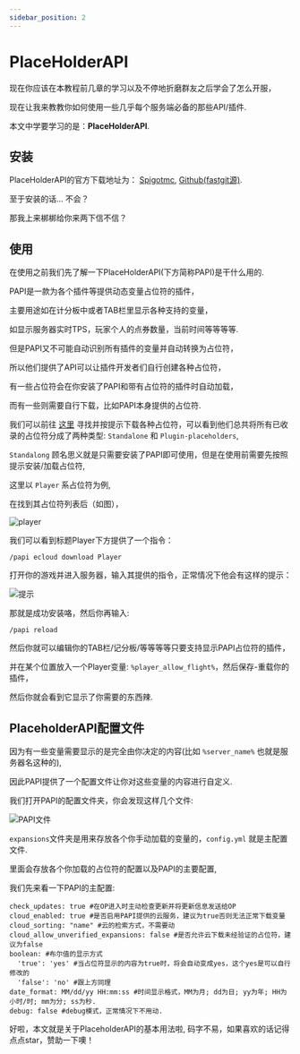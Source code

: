 ```yaml
---
sidebar_position: 2
---
```


# PlaceHolderAPI

现在你应该在本教程前几章的学习以及不停地折磨群友之后学会了怎么开服，

现在让我来教教你如何使用一些几乎每个服务端必备的那些API/插件.

本文中学要学习的是：**PlaceHolderAPI**.

## 安装

PlaceHolderAPI的官方下载地址为： [Spigotmc](https://placeholderapi.com/), [Github(fastgit源)](https://hub.fastgit.xyz/PlaceholderAPI/PlaceholderAPI/releases).

至于安装的话... 不会？

那我上来梆梆给你来两下信不信？

## 使用

在使用之前我们先了解一下PlaceHolderAPI(下方简称PAPI)是干什么用的.

PAPI是一款为各个插件等提供动态变量占位符的插件，

主要用途如在计分板中或者TAB栏里显示各种支持的变量，

如显示服务器实时TPS，玩家个人的点券数量，当前时间等等等等.

但是PAPI又不可能自动识别所有插件的变量并自动转换为占位符，

所以他们提供了API可以让插件开发者们自行创建各种占位符，

有一些占位符会在你安装了PAPI和带有占位符的插件时自动加载，

而有一些则需要自行下载，比如PAPI本身提供的占位符.

我们可以前往 [这里](https://hub.fastgit.xyz/PlaceholderAPI/PlaceholderAPI/wiki/Placeholders) 寻找并按提示下载各种占位符，可以看到他们总共将所有已收录的占位符分成了两种类型: <code>Standalone</code> 和 <code>Plugin-placeholders</code>,

<code>Standalong</code> 顾名思义就是只需要安装了PAPI即可使用，但是在使用前需要先按照提示安装/加载占位符,

这里以 <code>Player</code> 系占位符为例, 

在找到其占位符列表后（如图），

![player](https://s1.ax1x.com/2022/08/24/vcgkes.png)

我们可以看到标题Player下方提供了一个指令：

```
/papi ecloud download Player
```

打开你的游戏并进入服务器，输入其提供的指令，正常情况下他会有这样的提示：

![提示](https://s1.ax1x.com/2022/08/24/vcgHhV.png)

那就是成功安装咯，然后你再输入:

```
/papi reload
```

然后你就可以编辑你的TAB栏/记分板/等等等等只要支持显示PAPI占位符的插件，

并在某个位置放入一个Player变量: <code>%player_allow_flight%</code>，然后保存-重载你的插件，

然后你就会看到它显示了你需要的东西辣.

## PlaceholderAPI配置文件

因为有一些变量需要显示的是完全由你决定的内容(比如 <code>%server_name%</code> 也就是服务器名这种的),

因此PAPI提供了一个配置文件让你对这些变量的内容进行自定义.

我们打开PAPI的配置文件夹，你会发现这样几个文件:

![PAPI文件](https://s1.ax1x.com/2022/08/24/vcgUSO.png)

<code>expansions</code>文件夹是用来存放各个你手动加载的变量的，<code>config.yml</code> 就是主配置文件.

里面会存放各个你加载的占位符的配置以及PAPI的主要配置,

我们先来看一下PAPI的主配置:

```
check_updates: true #在OP进入时主动检查更新并将更新信息发送给OP
cloud_enabled: true #是否启用PAPI提供的云服务，建议为true否则无法正常下载变量
cloud_sorting: "name" #云的检索方式，不需要动
cloud_allow_unverified_expansions: false #是否允许云下载未经验证的占位符，建议为false
boolean: #布尔值的显示方式
  'true': 'yes' #当占位符显示的内容为true时，将会自动变成yes，这个yes是可以自行修改的
  'false': 'no' #跟上方同理
date_format: MM/dd/yy HH:mm:ss #时间显示格式，MM为月; dd为日; yy为年; HH为小时/时; mm为分; ss为秒.
debug: false #debug模式，正常情况下不用动.
```

好啦，本文就是关于PlaceholderAPI的基本用法啦, 码字不易，如果喜欢的话记得点点star，赞助一下噢！